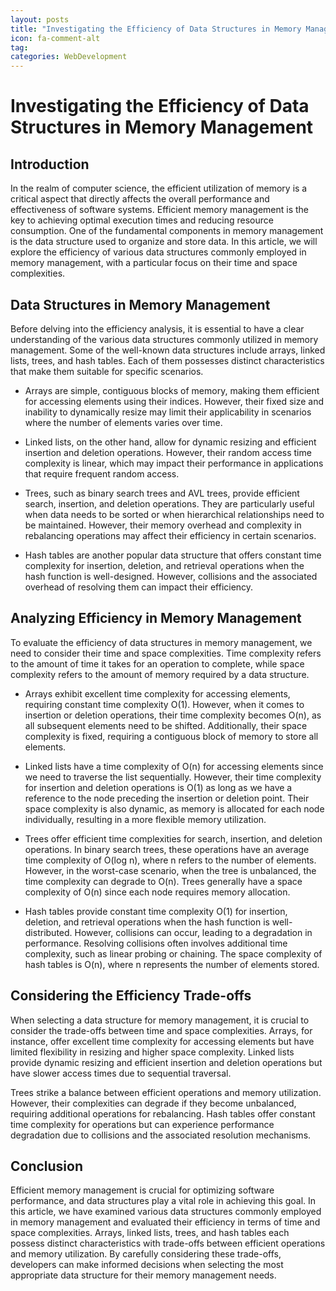 ```yaml
---
layout: posts
title: "Investigating the Efficiency of Data Structures in Memory Management"
icon: fa-comment-alt
tag:      
categories: WebDevelopment
---
```



# Investigating the Efficiency of Data Structures in Memory Management

## Introduction

In the realm of computer science, the efficient utilization of memory is a critical aspect that directly affects the overall performance and effectiveness of software systems. Efficient memory management is the key to achieving optimal execution times and reducing resource consumption. One of the fundamental components in memory management is the data structure used to organize and store data. In this article, we will explore the efficiency of various data structures commonly employed in memory management, with a particular focus on their time and space complexities.

## Data Structures in Memory Management

Before delving into the efficiency analysis, it is essential to have a clear understanding of the various data structures commonly utilized in memory management. Some of the well-known data structures include arrays, linked lists, trees, and hash tables. Each of them possesses distinct characteristics that make them suitable for specific scenarios.

* Arrays are simple, contiguous blocks of memory, making them efficient for accessing elements using their indices. However, their fixed size and inability to dynamically resize may limit their applicability in scenarios where the number of elements varies over time.

* Linked lists, on the other hand, allow for dynamic resizing and efficient insertion and deletion operations. However, their random access time complexity is linear, which may impact their performance in applications that require frequent random access.

* Trees, such as binary search trees and AVL trees, provide efficient search, insertion, and deletion operations. They are particularly useful when data needs to be sorted or when hierarchical relationships need to be maintained. However, their memory overhead and complexity in rebalancing operations may affect their efficiency in certain scenarios.

* Hash tables are another popular data structure that offers constant time complexity for insertion, deletion, and retrieval operations when the hash function is well-designed. However, collisions and the associated overhead of resolving them can impact their efficiency.

## Analyzing Efficiency in Memory Management

To evaluate the efficiency of data structures in memory management, we need to consider their time and space complexities. Time complexity refers to the amount of time it takes for an operation to complete, while space complexity refers to the amount of memory required by a data structure.

* Arrays exhibit excellent time complexity for accessing elements, requiring constant time complexity O(1). However, when it comes to insertion or deletion operations, their time complexity becomes O(n), as all subsequent elements need to be shifted. Additionally, their space complexity is fixed, requiring a contiguous block of memory to store all elements.

* Linked lists have a time complexity of O(n) for accessing elements since we need to traverse the list sequentially. However, their time complexity for insertion and deletion operations is O(1) as long as we have a reference to the node preceding the insertion or deletion point. Their space complexity is also dynamic, as memory is allocated for each node individually, resulting in a more flexible memory utilization.

* Trees offer efficient time complexities for search, insertion, and deletion operations. In binary search trees, these operations have an average time complexity of O(log n), where n refers to the number of elements. However, in the worst-case scenario, when the tree is unbalanced, the time complexity can degrade to O(n). Trees generally have a space complexity of O(n) since each node requires memory allocation.

* Hash tables provide constant time complexity O(1) for insertion, deletion, and retrieval operations when the hash function is well-distributed. However, collisions can occur, leading to a degradation in performance. Resolving collisions often involves additional time complexity, such as linear probing or chaining. The space complexity of hash tables is O(n), where n represents the number of elements stored.

## Considering the Efficiency Trade-offs

When selecting a data structure for memory management, it is crucial to consider the trade-offs between time and space complexities. Arrays, for instance, offer excellent time complexity for accessing elements but have limited flexibility in resizing and higher space complexity. Linked lists provide dynamic resizing and efficient insertion and deletion operations but have slower access times due to sequential traversal.

Trees strike a balance between efficient operations and memory utilization. However, their complexities can degrade if they become unbalanced, requiring additional operations for rebalancing. Hash tables offer constant time complexity for operations but can experience performance degradation due to collisions and the associated resolution mechanisms.

## Conclusion

Efficient memory management is crucial for optimizing software performance, and data structures play a vital role in achieving this goal. In this article, we have examined various data structures commonly employed in memory management and evaluated their efficiency in terms of time and space complexities. Arrays, linked lists, trees, and hash tables each possess distinct characteristics with trade-offs between efficient operations and memory utilization. By carefully considering these trade-offs, developers can make informed decisions when selecting the most appropriate data structure for their memory management needs.